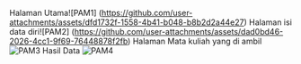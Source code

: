 Halaman Utama![PAM1] (https://github.com/user-attachments/assets/dfd1732f-1558-4b41-b048-b8b2d2a44e27)
Halaman isi data diri![PAM2] (https://github.com/user-attachments/assets/dad0bd46-2026-4cc1-9f69-76448878f2fb)
Halaman Mata kuliah yang di ambil ![PAM3](https://github.com/user-attachments/assets/d89066c1-43d4-428f-a6d6-2dd749948da2)
Hasil Data ![PAM4](https://github.com/user-attachments/assets/a161b826-4d71-4879-8786-ce755b13ac37)
